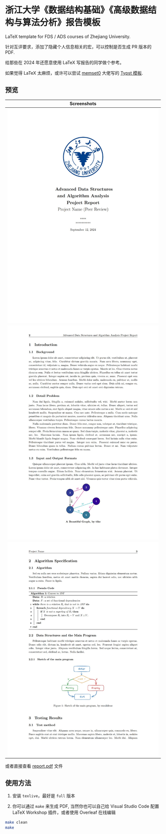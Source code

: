 # 浙江大学《数据结构基础》《高级数据结构与算法分析》报告模板

LaTeX template for FDS / ADS courses of Zhejiang University.

针对互评要求，添加了隐藏个人信息相关的宏，可以控制是否生成 PR 版本的 PDF.

给那些在 2024 年还愿意使用 LaTeX 写报告的同学做个参考。

如果觉得 LaTeX 太麻烦，或许可以尝试 [memset0](https://github.com/memset0) 大佬写的 [Typst 模板](https://github.com/memset0/ZJU-Project-Report-Template).

## 预览

|                 Screenshots                 |
| :-----------------------------------------: |
| ![template_1](./screenshots/template_1.jpg) |
| ![template_2](./screenshots/template_2.jpg) |
| ![template_3](./screenshots/template_3.jpg) |

或者直接查看 [report.pdf](report.pdf) 文件

## 使用方法

1. 安装 `texlive`，最好是 `full` 版本

2. 你可以通过 `make` 来生成 PDF, 当然你也可以自己给 Visual Studio Code 配置 LaTeX Workshop 插件，或者使用 Overleaf 在线编辑

```bash
make clean
make
```
